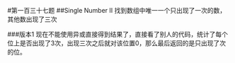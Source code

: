 #第一百三十七题
##Single Number II
找到数组中唯一一个只出现了一次的数，其他数出现了三次

###版本1
现在不能使用异或直接得到结果了，直接看了别人的代码，统计了每个位上是否出现了3次，出现三次之后就对该位置0，那么最后返回的是只出现了次的位。